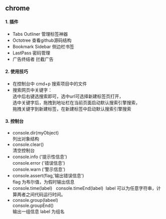 ## chrome
#### 1. 插件
- Tabs Outliner 管理标签神器
- Octotree 查看github源码结构
- Bookmark Sidebar 侧边栏书签
- LastPass 密码管理
- 广告终结者 拦截广告

#### 2. 使用技巧
- 在控制台中 cmd+p 搜索项目中的文件  
- 搜索网页中关键字：  
  选中后右键选搜索即可，选中url可选择新建标签页打开，  
  选中关键字后，拖拽到地址栏在当前页面启动默认搜索引擎搜索，  
  拖拽关键字到新建标签，在新建标签中启动默认搜索引擎搜索  

#### 3. 控制台
- console.dir(myObject)  
  列出对象结构  
- console.clear()  
  清空控制台  
- console.info ('提示性信息')  
  console.error ('错误信息')  
  console.warn ('警示信息')  
- console.assert(flag,'输出错误信息')  
  flag 为布尔值，为假时输出信息
- console.time(label)  
  console.timeEnd(label)  
  label 可以为任意字符串，计算两者之间代码运行时间。  
- console.group(labeel)  
  console.groupEnd()  
  输出一组信息 label 为组名  